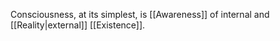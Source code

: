 Consciousness, at its simplest, is [[Awareness]] of internal and [[Reality|external]] [[Existence]].